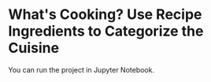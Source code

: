 # What's Cooking? Use Recipe Ingredients to Categorize the Cuisine

You can run the project in Jupyter Notebook. 